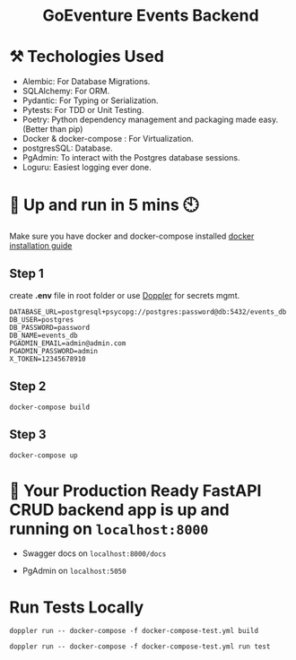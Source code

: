 <h1 align="center">
GoEventure Events Backend
</h1>

# ⚒️ Techologies Used

- Alembic: For Database Migrations.
- SQLAlchemy: For ORM.
- Pydantic: For Typing or Serialization.
- Pytests: For TDD or Unit Testing.
- Poetry: Python dependency management and packaging made easy. (Better than pip)
- Docker & docker-compose : For Virtualization.
- postgresSQL: Database.
- PgAdmin: To interact with the Postgres database sessions.
- Loguru: Easiest logging ever done.


# 🚀 Up and run in 5 mins 🕙
Make sure you have docker and docker-compose installed [docker installation guide](https://docs.docker.com/compose/install/)
## Step 1
create **.env** file in root folder or use [Doppler](www.doppler.com) for secrets mgmt.
```
DATABASE_URL=postgresql+psycopg://postgres:password@db:5432/events_db
DB_USER=postgres
DB_PASSWORD=password
DB_NAME=events_db
PGADMIN_EMAIL=admin@admin.com
PGADMIN_PASSWORD=admin
X_TOKEN=12345678910
```

## Step 2
```
docker-compose build
```

## Step 3
```
docker-compose up
```

# 🎉 Your Production Ready FastAPI CRUD backend app is up and running on `localhost:8000`

- Swagger docs on `localhost:8000/docs`

- PgAdmin on `localhost:5050`


# Run Tests Locally

`doppler run -- docker-compose -f docker-compose-test.yml build`

`doppler run -- docker-compose -f docker-compose-test.yml run test`